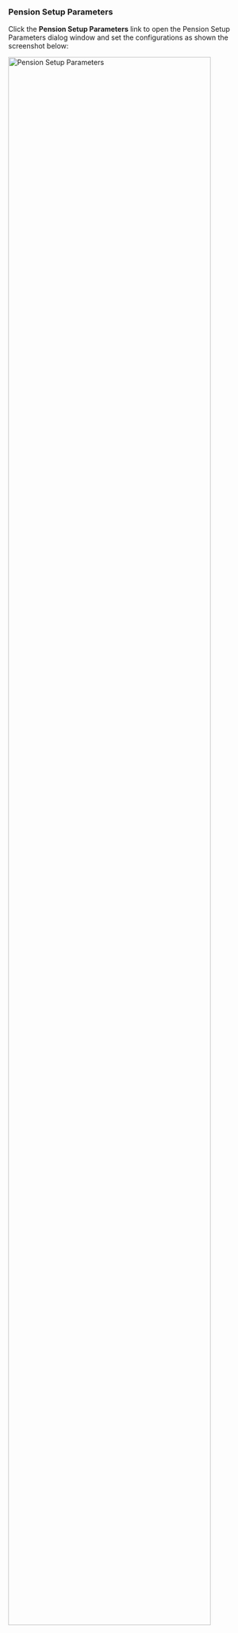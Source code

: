 ### Pension Setup Parameters

Click the **Pension Setup Parameters** link to open the Pension Setup Parameters dialog window and set the configurations as shown the screenshot below:

<img  alt="Pension Setup Parameters" width="90%" height="auto"  class="center"  src="![Image from alias](~@alias/img/media2/schemeM46.png)">  

